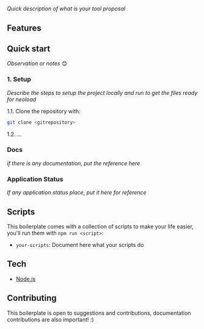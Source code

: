 # <Your tool title>

_Quick description of what is your tool proposal_

## Features

<dl>
  <dt></dt>
  <dd>
  </dd>
</dl>

## Quick start

_Observation or notes_ 😊

### 1. Setup

_Describe the steps to setup the project locally and run to get the files ready for neoload_

1.1. Clone the repository with:

``` bash
git clone <gitrepository>
```

1.2. ...

### Docs

_if there is any documentation, put the reference here_

### Application Status

_If any application status place, put it here for reference_

## Scripts

This boilerplate comes with a collection of scripts to make your life easier, you'll run them with `npm run <script>`:

- `your-scripts`: Document here what your scripts do

## Tech

- [Node.js](https://nodejs.org/en/)

## Contributing

This boilerplate is open to suggestions and contributions, documentation contributions are also important! :)
